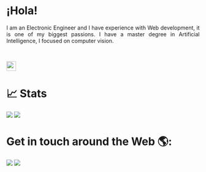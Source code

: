 # ¡Hola!

<div align="justify">
 

I am an Electronic Engineer and I have experience with Web development, it is one of my biggest passions. 
I have a master degree in Artificial Intelligence, I focused on computer vision.
</div>

<br/>

<a href="https://www.linkedin.com/in/fernando-j-quisaguano-paredes-958a17267"><img src="https://img.shields.io/badge/linkedin-%230077B5.svg?&style=for-the-badge&logo=linkedin&logoColor=white" height=25></a> 


# 📈 Stats

<img
  src="https://github-readme-stats.vercel.app/api?username=FerjeffQ&show_icons=true&theme=react&&hide_border=false"
/>
<img
  src="https://github-readme-streak-stats.herokuapp.com/?user=FerjeffQ&&theme=react&&hide_border=false"
/>
<br/>


# Get in touch around the Web 🌎:

<a href="https://www.youtube.com/@nerocode"><img src="https://img.shields.io/badge/YouTube-red?style=for-the-badge&logo=youtube&logoColor=white"/></a>  <a href="https://twitter.com/Ferjeff11"><img src="https://img.shields.io/badge/Twitter-1DA1F2?style=for-the-badge&logo=twitter&logoColor=white"/></a> 



